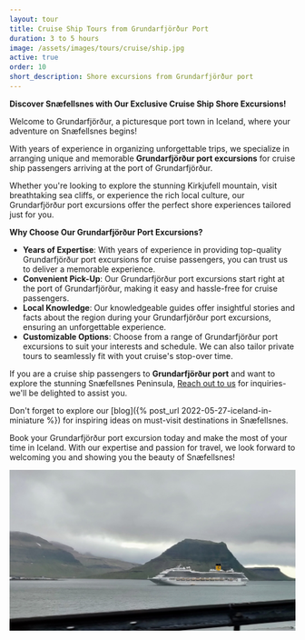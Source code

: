 ```yaml
---
layout: tour
title: Cruise Ship Tours from Grundarfjörður Port
duration: 3 to 5 hours
image: /assets/images/tours/cruise/ship.jpg
active: true
order: 10
short_description: Shore excursions from Grundarfjörður port
---
```

**Discover Snæfellsnes with Our Exclusive Cruise Ship Shore Excursions!** 

Welcome to Grundarfjörður, a picturesque port town in Iceland, where your adventure on Snæfellsnes begins! 

With years of experience in organizing unforgettable trips, we specialize in arranging unique and memorable **Grundarfjörður port excursions** for cruise ship passengers arriving at the port of Grundarfjörður. 

Whether you're looking to explore the stunning Kirkjufell mountain, visit breathtaking sea cliffs, or experience the rich local culture, our Grundarfjörður port excursions offer the perfect shore experiences tailored just for you.

**Why Choose Our Grundarfjörður Port Excursions?**
- **Years of Expertise**: With years of experience in providing top-quality Grundarfjörður port excursions for cruise passengers, you can trust us to deliver a memorable experience.
- **Convenient Pick-Up**: Our Grundarfjörður port excursions start right at the port of Grundarfjörður, making it easy and hassle-free for cruise passengers.
- **Local Knowledge**: Our knowledgeable guides offer insightful stories and facts about the region during your Grundarfjörður port excursions, ensuring an unforgettable experience.
- **Customizable Options**: Choose from a range of Grundarfjörður port excursions to suit your interests and schedule. We can also tailor private tours to seamlessly fit with yout cruise's stop-over time. 

If you are a cruise ship passengers to **Grundarfjörður port** and want to explore the stunning Snæfellsnes Peninsula, [Reach out to us](https://rutuferdir.is/#contact) for inquiries-we'll be delighted to assist you. 

Don't forget to explore our [blog]({% post_url 2022-05-27-iceland-in-miniature %}) for inspiring ideas on must-visit destinations in Snæfellsnes.

Book your Grundarfjörður port excursion today and make the most of your time in Iceland. With our expertise and passion for travel, we look forward to welcoming you and showing you the beauty of Snæfellsnes!

<span class="image fit"><img src="/assets/images/tours/cruise/cruiseship.jpg" alt="" /></span>